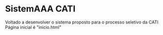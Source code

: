 # SistemAAA CATI
Voltado a desenvolver o sistema proposto para o processo seletivo da CATI
Página inicial é "inicio.html"
